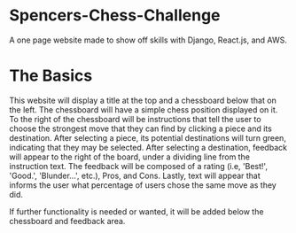 # Spencers-Chess-Challenge
A one page website made to show off skills with Django, React.js, and AWS.

# The Basics
This website will display a title at the top and a chessboard below that on the left.
The chessboard will have a simple chess position displayed on it.
To the right of the chessboard will be instructions that tell the user to choose the strongest move that they can find by clicking a piece and its destination.
After selecting a piece, its potential destinations will turn green, indicating that they may be selected.
After selecting a destination, feedback will appear to the right of the board, under a dividing line from the instruction text.
The feedback will be composed of a rating (i.e, 'Best!', 'Good.', 'Blunder...', etc.), Pros, and Cons.
Lastly, text will appear that informs the user what percentage of users chose the same move as they did.

If further functionality is needed or wanted, it will be added below the chessboard and feedback area.
